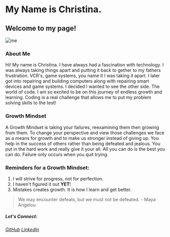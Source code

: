 
# My Name is Christina.
## Welcome to my page!
![me](https://user-images.githubusercontent.com/87684144/126418194-21891a2e-30d2-4efc-80b7-39966d602148.jpeg)


### About Me
Hi! My name is Christina. I have always had a fascination with technology. I was always taking things apart and putting it back to gether to my fathers frustration.  VCR's, game systems, you name it I was taking it apart. I later got into repairing and building computers along with repairing smart devices and game systems. I decided I wanted to see the other side. The world of code. I am so excited to be on this journey of endless growth and learning. Coding is a real challenge that allows me to put my problem solving skills to the test!

### Growth Mindset
A Growth Mindset is taking your failures, reexamining them then growing from them. To change your perspective and view those challenges we face as a means for growth and to make us stronger instead of giving up. You help in the success of others rather than being defeated and jealous. You put in the hard work and really give it your all. All you can do is the best you can do. Failure only occurs when you quit trying.

### Reminders for a Growth Mindset:
1. I will strive for progress, not for perfection.
2. I haven't figured it out **YET**! 
3. Mistakes creates growth. It is how I learn and get better.

> We may encounter defeats, but we must not be defeated. - Maya Angelou


##### ***Let's Connect:***
###### <a href = "https://github.com/Cquinn21"><u>GitHub</u></a> <a href = "https://www.linkedin.com/in/christina-e-quinn"><u>LinkedIn</u></a>




